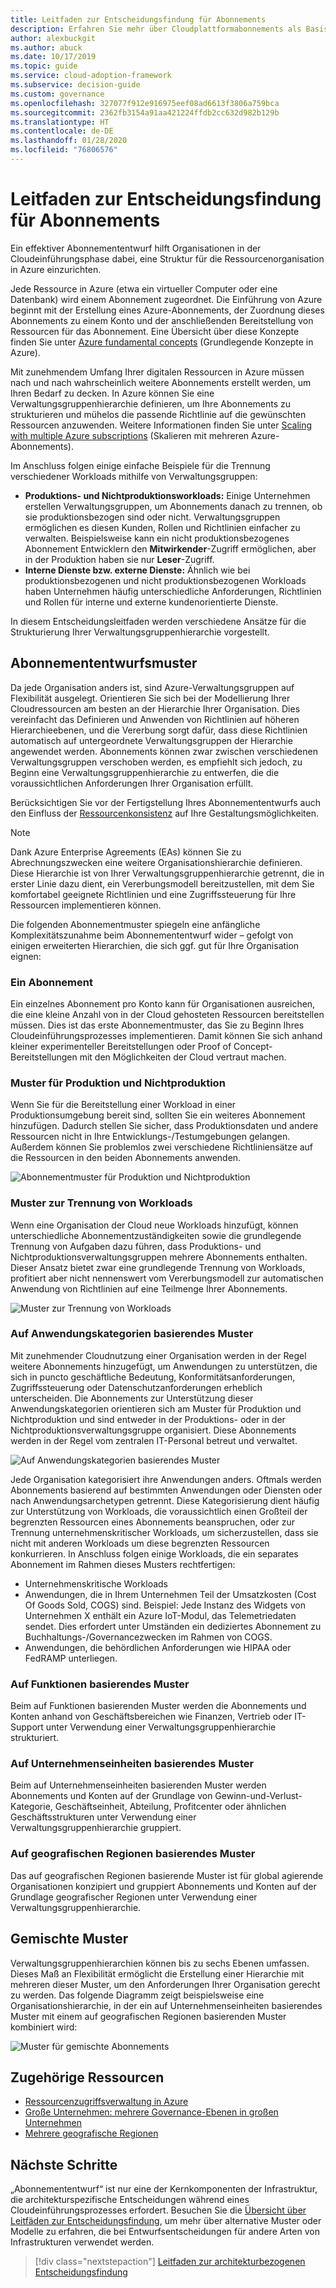 ```yaml
---
title: Leitfaden zur Entscheidungsfindung für Abonnements
description: Erfahren Sie mehr über Cloudplattformabonnements als Basisdienst in Azure-Migrationen.
author: alexbuckgit
ms.author: abuck
ms.date: 10/17/2019
ms.topic: guide
ms.service: cloud-adoption-framework
ms.subservice: decision-guide
ms.custom: governance
ms.openlocfilehash: 327077f912e916975eef08ad6613f3806a759bca
ms.sourcegitcommit: 2362fb3154a91aa421224ffdb2cc632d982b129b
ms.translationtype: HT
ms.contentlocale: de-DE
ms.lasthandoff: 01/28/2020
ms.locfileid: "76806576"
---
```

# <a name="subscription-decision-guide"></a>Leitfaden zur Entscheidungsfindung für Abonnements

Ein effektiver Abonnemententwurf hilft Organisationen in der Cloudeinführungsphase dabei, eine Struktur für die Ressourcenorganisation in Azure einzurichten.

Jede Ressource in Azure (etwa ein virtueller Computer oder eine Datenbank) wird einem Abonnement zugeordnet. Die Einführung von Azure beginnt mit der Erstellung eines Azure-Abonnements, der Zuordnung dieses Abonnements zu einem Konto und der anschließenden Bereitstellung von Ressourcen für das Abonnement. Eine Übersicht über diese Konzepte finden Sie unter [Azure fundamental concepts](../../ready/considerations/fundamental-concepts.md) (Grundlegende Konzepte in Azure).

Mit zunehmendem Umfang Ihrer digitalen Ressourcen in Azure müssen nach und nach wahrscheinlich weitere Abonnements erstellt werden, um Ihren Bedarf zu decken. In Azure können Sie eine Verwaltungsgruppenhierarchie definieren, um Ihre Abonnements zu strukturieren und mühelos die passende Richtlinie auf die gewünschten Ressourcen anzuwenden. Weitere Informationen finden Sie unter [Scaling with multiple Azure subscriptions](../../ready/azure-best-practices/scaling-subscriptions.md) (Skalieren mit mehreren Azure-Abonnements).

Im Anschluss folgen einige einfache Beispiele für die Trennung verschiedener Workloads mithilfe von Verwaltungsgruppen:

- **Produktions- und Nichtproduktionsworkloads:** Einige Unternehmen erstellen Verwaltungsgruppen, um Abonnements danach zu trennen, ob sie produktionsbezogen sind oder nicht. Verwaltungsgruppen ermöglichen es diesen Kunden, Rollen und Richtlinien einfacher zu verwalten. Beispielsweise kann ein nicht produktionsbezogenes Abonnement Entwicklern den **Mitwirkender**-Zugriff ermöglichen, aber in der Produktion haben sie nur **Leser**-Zugriff.
- **Interne Dienste bzw. externe Dienste:** Ähnlich wie bei produktionsbezogenen und nicht produktionsbezogenen Workloads haben Unternehmen häufig unterschiedliche Anforderungen, Richtlinien und Rollen für interne und externe kundenorientierte Dienste.

In diesem Entscheidungsleitfaden werden verschiedene Ansätze für die Strukturierung Ihrer Verwaltungsgruppenhierarchie vorgestellt.

## <a name="subscription-design-patterns"></a>Abonnemententwurfsmuster

Da jede Organisation anders ist, sind Azure-Verwaltungsgruppen auf Flexibilität ausgelegt. Orientieren Sie sich bei der Modellierung Ihrer Cloudressourcen am besten an der Hierarchie Ihrer Organisation. Dies vereinfacht das Definieren und Anwenden von Richtlinien auf höheren Hierarchieebenen, und die Vererbung sorgt dafür, dass diese Richtlinien automatisch auf untergeordnete Verwaltungsgruppen der Hierarchie angewendet werden. Abonnements können zwar zwischen verschiedenen Verwaltungsgruppen verschoben werden, es empfiehlt sich jedoch, zu Beginn eine Verwaltungsgruppenhierarchie zu entwerfen, die die voraussichtlichen Anforderungen Ihrer Organisation erfüllt.

Berücksichtigen Sie vor der Fertigstellung Ihres Abonnemententwurfs auch den Einfluss der [Ressourcenkonsistenz](../resource-consistency/index.md) auf Ihre Gestaltungsmöglichkeiten.

> [!NOTE]
> Dank Azure Enterprise Agreements (EAs) können Sie zu Abrechnungszwecken eine weitere Organisationshierarchie definieren. Diese Hierarchie ist von Ihrer Verwaltungsgruppenhierarchie getrennt, die in erster Linie dazu dient, ein Vererbungsmodell bereitzustellen, mit dem Sie komfortabel geeignete Richtlinien und eine Zugriffssteuerung für Ihre Ressourcen implementieren können.

Die folgenden Abonnementmuster spiegeln eine anfängliche Komplexitätszunahme beim Abonnemententwurf wider – gefolgt von einigen erweiterten Hierarchien, die sich ggf. gut für Ihre Organisation eignen:

### <a name="single-subscription"></a>Ein Abonnement

Ein einzelnes Abonnement pro Konto kann für Organisationen ausreichen, die eine kleine Anzahl von in der Cloud gehosteten Ressourcen bereitstellen müssen. Dies ist das erste Abonnementmuster, das Sie zu Beginn Ihres Cloudeinführungsprozesses implementieren. Damit können Sie sich anhand kleiner experimenteller Bereitstellungen oder Proof of Concept-Bereitstellungen mit den Möglichkeiten der Cloud vertraut machen.

### <a name="production-and-nonproduction-pattern"></a>Muster für Produktion und Nichtproduktion

Wenn Sie für die Bereitstellung einer Workload in einer Produktionsumgebung bereit sind, sollten Sie ein weiteres Abonnement hinzufügen. Dadurch stellen Sie sicher, dass Produktionsdaten und andere Ressourcen nicht in Ihre Entwicklungs-/Testumgebungen gelangen. Außerdem können Sie problemlos zwei verschiedene Richtliniensätze auf die Ressourcen in den beiden Abonnements anwenden.

![Abonnementmuster für Produktion und Nichtproduktion](../../_images/ready/basic-subscription-model.png)

### <a name="workload-separation-pattern"></a>Muster zur Trennung von Workloads

Wenn eine Organisation der Cloud neue Workloads hinzufügt, können unterschiedliche Abonnementzuständigkeiten sowie die grundlegende Trennung von Aufgaben dazu führen, dass Produktions- und Nichtproduktionsverwaltungsgruppen mehrere Abonnements enthalten. Dieser Ansatz bietet zwar eine grundlegende Trennung von Workloads, profitiert aber nicht nennenswert vom Vererbungsmodell zur automatischen Anwendung von Richtlinien auf eine Teilmenge Ihrer Abonnements.

![Muster zur Trennung von Workloads](../../_images/ready/management-group-hierarchy.png)

### <a name="application-category-pattern"></a>Auf Anwendungskategorien basierendes Muster

Mit zunehmender Cloudnutzung einer Organisation werden in der Regel weitere Abonnements hinzugefügt, um Anwendungen zu unterstützen, die sich in puncto geschäftliche Bedeutung, Konformitätsanforderungen, Zugriffssteuerung oder Datenschutzanforderungen erheblich unterscheiden. Die Abonnements zur Unterstützung dieser Anwendungskategorien orientieren sich am Muster für Produktion und Nichtproduktion und sind entweder in der Produktions- oder in der Nichtproduktionsverwaltungsgruppe organisiert. Diese Abonnements werden in der Regel vom zentralen IT-Personal betreut und verwaltet.

![Auf Anwendungskategorien basierendes Muster](../../_images/infra-subscriptions/application.png)

Jede Organisation kategorisiert ihre Anwendungen anders. Oftmals werden Abonnements basierend auf bestimmten Anwendungen oder Diensten oder nach Anwendungsarchetypen getrennt. Diese Kategorisierung dient häufig zur Unterstützung von Workloads, die voraussichtlich einen Großteil der begrenzten Ressourcen eines Abonnements beanspruchen, oder zur Trennung unternehmenskritischer Workloads, um sicherzustellen, dass sie nicht mit anderen Workloads um diese begrenzten Ressourcen konkurrieren. In Anschluss folgen einige Workloads, die ein separates Abonnement im Rahmen dieses Musters rechtfertigen:

- Unternehmenskritische Workloads
- Anwendungen, die in Ihrem Unternehmen Teil der Umsatzkosten (Cost Of Goods Sold, COGS) sind. Beispiel: Jede Instanz des Widgets von Unternehmen X enthält ein Azure IoT-Modul, das Telemetriedaten sendet. Dies erfordert unter Umständen ein dediziertes Abonnement zu Buchhaltungs-/Governancezwecken im Rahmen von COGS.
- Anwendungen, die behördlichen Anforderungen wie HIPAA oder FedRAMP unterliegen.

### <a name="functional-pattern"></a>Auf Funktionen basierendes Muster

Beim auf Funktionen basierenden Muster werden die Abonnements und Konten anhand von Geschäftsbereichen wie Finanzen, Vertrieb oder IT-Support unter Verwendung einer Verwaltungsgruppenhierarchie strukturiert.

### <a name="business-unit-pattern"></a>Auf Unternehmenseinheiten basierendes Muster

Beim auf Unternehmenseinheiten basierenden Muster werden Abonnements und Konten auf der Grundlage von Gewinn-und-Verlust-Kategorie, Geschäftseinheit, Abteilung, Profitcenter oder ähnlichen Geschäftsstrukturen unter Verwendung einer Verwaltungsgruppenhierarchie gruppiert.

### <a name="geographic-pattern"></a>Auf geografischen Regionen basierendes Muster

Das auf geografischen Regionen basierende Muster ist für global agierende Organisationen konzipiert und gruppiert Abonnements und Konten auf der Grundlage geografischer Regionen unter Verwendung einer Verwaltungsgruppenhierarchie.

## <a name="mixed-patterns"></a>Gemischte Muster

Verwaltungsgruppenhierarchien können bis zu sechs Ebenen umfassen. Dieses Maß an Flexibilität ermöglicht die Erstellung einer Hierarchie mit mehreren dieser Muster, um den Anforderungen Ihrer Organisation gerecht zu werden. Das folgende Diagramm zeigt beispielsweise eine Organisationshierarchie, in der ein auf Unternehmenseinheiten basierendes Muster mit einem auf geografischen Regionen basierenden Muster kombiniert wird:

![Muster für gemischte Abonnements](../../_images/infra-subscriptions/mixed.png)

## <a name="related-resources"></a>Zugehörige Ressourcen

- [Ressourcenzugriffsverwaltung in Azure](../../govern/resource-consistency/resource-access-management.md)
- [Große Unternehmen: mehrere Governance-Ebenen in großen Unternehmen](../../govern/guides/complex/multiple-layers-of-governance.md)
- [Mehrere geografische Regionen](../regions/index.md)

## <a name="next-steps"></a>Nächste Schritte

„Abonnemententwurf“ ist nur eine der Kernkomponenten der Infrastruktur, die architekturspezifische Entscheidungen während eines Cloudeinführungsprozesses erfordert. Besuchen Sie die [Übersicht über Leitfäden zur Entscheidungsfindung](../index.md), um mehr über alternative Muster oder Modelle zu erfahren, die bei Entwurfsentscheidungen für andere Arten von Infrastrukturen verwendet werden.

> [!div class="nextstepaction"]
> [Leitfaden zur architekturbezogenen Entscheidungsfindung](../index.md)
